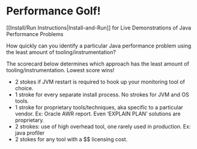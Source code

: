 # Performance Golf!
[[Install/Run Instructions|Install-and-Run]] for Live Demonstrations of Java Performance Problems

How quickly can you identify a particular Java performance problem using the least amount of tooling/instrumentation?

The scorecard below determines which approach has the least amount of tooling/instrumentation.  Lowest score wins!  

* 2 stokes if JVM restart is required to hook up your monitoring tool of choice.
* 1 stroke for every separate install process. No strokes for JVM and OS tools. 
* 1 stroke for proprietary tools/techniques, aka specific to a particular vendor.  Ex: Oracle AWR report.  Even ‘EXPLAIN PLAN’ solutions are proprietary.
* 2 strokes: use of high overhead tool, one rarely used in production.  Ex:  java profiler
* 2 stokes for any tool with a $$ licensing cost.
